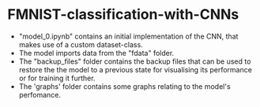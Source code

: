 # FMNIST-classification-with-CNNs

- "model_0.ipynb" contains an initial implementation of the CNN, that makes use of a custom dataset-class.
- The model imports data from the "fdata" folder.
- The "backup_files" folder contains the backup files that can be used to restore the the model to a previous state for visualising its performance or for training it further.
- The 'graphs' folder contains some graphs relating to the model's perfomance.

